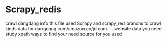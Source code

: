 # Scrapy_redis
crawl dangdang info
this file used Scrapy and scrapy_red branchs to crawl kinds data for dangdang.com/amazon.cn/jd.com .....website data
you need study xpath ways to find your need source for you used 
